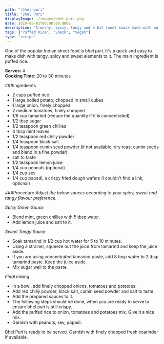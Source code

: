 ```yaml
---
path: "/bhel-puri"
title: "Bhel Puri"
displayImage: ./images/bhel-puri.png
date: 2020-06-01T00:00:00.000Z
description: "Crunchy, spicy, tangy and a bit sweet snack made with puffed rice."
tags: ["Puffed Rice", "Snack", "Vegan"]
type: "recipe"
---
```


One of the popular Indian street food is bhel puri. It's a quick and easy to make dish with tangy, spicy and sweet elements to it. The main ingredient is puffed rice.

**Serves:** 4\
**Cooking Time:** 20 to 30 minutes

###Ingredients
- 2 cups puffed rice
- 1 large boiled potato, chopped in small cubes
- 1 large onion, finely chopped
- 2 medium tomatoes, finely chopped
- 1/6 cup tamarind (reduce the quantity if it is concentrated)
- 1/2 tbsp sugar
- 1/2 teaspoon green chillies
- 4 tbsp mint leaves
- 1/2 teaspoon red chilly powder
- 1/4 teaspoon black salt
- 1/4 teaspoon cumin seed powder (if not available, dry roast cumin seeds and blend in a fine powder)
- salt to taste
- 1/2 teaspoon lemon juice
- 1/4 cup peanuts (optional)
- <a href="https://en.wikipedia.org/wiki/Sev_(food)" target="_blank" rel="noopener noreferrer" class="link" > 1/4 cup sev </a>
- 1/4 cup papadi, a crispy fried dough wafers (I couldn't find a link, optional)



###Procedure
*Adjust the below sauces according to your spicy, sweet and tangy flavour preference.*

*Spicy Green Sauce*
- Blend mint, green chillies with 5 tbsp water.
- Add lemon juice and salt to it.

*Sweet Tangy Sauce*
- Soak tamarind in 1/2 cup hot water for 5 to 10 minutes. 
- Using a strainer, squeeze out the juice from tamarind and keep the juice aside. 
- If you are using concentrated tamarind paste, add 8 tbsp water to 2 tbsp tamarind paste. Keep the juice aside. 
- Mix sugar well to the paste.

*Final mixing*
- In a bowl, add finely chopped onions, tomatoes and potatoes. 
- Add red chilly powder, black salt, cumin seed powder and salt to taste. 
- Add the prepared sauces to it. 
- The following steps should be done, when you are ready to serve to ensure bhel puri is still crispy. 
- Add the puffed rice to onion, tomatoes and potatoes mix. Give it a nice mix.
- Garnish with peanuts, sev, papadi.

Bhel Puri is ready to be served. Garnish with finely chopped fresh coarinder if available.
